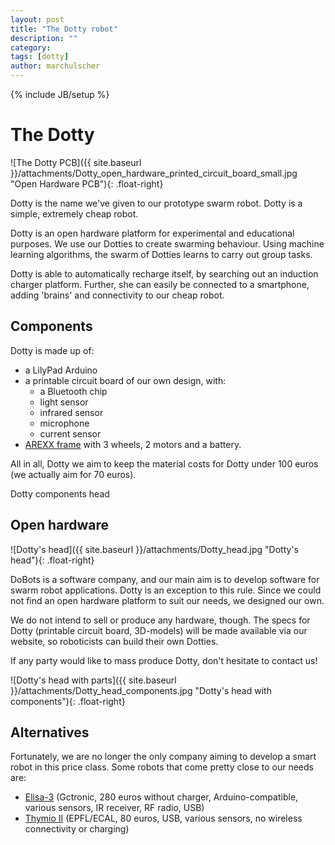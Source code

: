 ```yaml
---
layout: post
title: "The Dotty robot"
description: ""
category:
tags: [dotty]
author: marchulscher
---
```

{% include JB/setup %}

# The Dotty

![The Dotty PCB]({{ site.baseurl }}/attachments/Dotty_open_hardware_printed_circuit_board_small.jpg "Open Hardware PCB"){: .float-right}

Dotty is the name we've given to our prototype swarm robot. Dotty is a simple, extremely cheap robot.

Dotty is an open hardware platform for experimental and educational purposes. We use our Dotties to create swarming behaviour. Using machine learning algorithms, the swarm of Dotties learns to carry out group tasks.

Dotty is able to automatically recharge itself, by searching out an induction charger platform. Further, she can easily be connected to a smartphone, adding 'brains' and connectivity to our cheap robot.

## Components

Dotty is made up of:

  * a LilyPad Arduino
  * a printable circuit board of our own design, with:
    * a Bluetooth chip
    * light sensor
    * infrared sensor
    * microphone
    * current sensor
  * [AREXX frame](http://www.arexx.com/arexx.php?cmd=goto&cparam=p_robot_chassis) with 3 wheels, 2 motors and a battery.

All in all, Dotty we aim to keep the material costs for Dotty under 100 euros (we actually aim for 70 euros).

Dotty components head

## Open hardware

![Dotty's head]({{ site.baseurl }}/attachments/Dotty_head.jpg "Dotty's head"){: .float-right}

DoBots is a software company, and our main aim is to develop software for swarm robot applications. Dotty is an exception to this rule. Since we could not find an open hardware platform to suit our needs, we designed our own.

We do not intend to sell or produce any hardware, though. The specs for Dotty (printable circuit board, 3D-models) will be made available via our website, so roboticists can build their own Dotties.

If any party would like to mass produce Dotty, don't hesitate to contact us!

![Dotty's head with parts]({{ site.baseurl }}/attachments/Dotty_head_components.jpg "Dotty's head with components"){: .float-right}

## Alternatives

Fortunately, we are no longer the only company aiming to develop a smart robot in this price class. Some robots that come pretty close to our needs are:

  * [Elisa-3](http://www.gctronic.com/shop.php) (Gctronic, 280 euros without charger, Arduino-compatible, various sensors, IR receiver, RF radio, USB)
  * [Thymio II](http://www.mobsya.org/en-shop) (EPFL/ECAL, 80 euros, USB, various sensors, no wireless connectivity or charging)
